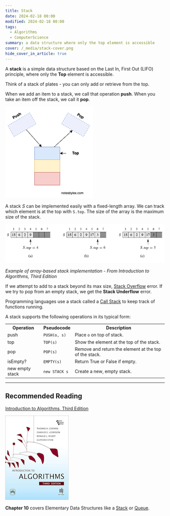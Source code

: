 ```yaml
---
title: Stack
date: 2024-02-18 00:00
modified: 2024-02-18 00:00
tags:
  - Algorithms
  - ComputerScience
summary: a data structure where only the top element is accessible
cover: /_media/stack-cover.png
hide_cover_in_article: true
---
```


A **stack** is a simple data structure based on the Last In, First Out (LIFO) principle, where only the **Top** element is accessible.

Think of a stack of plates - you can only add or retrieve from the top.

When we add an item to a stack, we call that operation **push**. When you take an item off the stack, we call it **pop**. 

![Diagram of a Stack](../_media/stack-diagram.png)

A stack $S$ can be implemented easily with a fixed-length array. We can track which element is at the top with `S.top`. The size of the array is the maximum size of the stack.

![Stack array](../_media/stack-array.png)

*Example of array-based stack implementation - From Introduction to Algorithms, Third Edition*

 If we attempt to add to a stack beyond its max size, [Stack Overflow](stack-overflow.md) error. If we try to pop from an empty stack, we get the **Stack Underflow** error.
 
Programming languages use a stack called a [Call Stack](call-stack.md) to keep track of functions running.

A stack supports the following operations in its typical form:

<table class="table-border">
    <tr>
        <th>Operation</th>
        <th>Pseudocode</th>
        <th>Description</th>
    </tr>
    <tr>
        <td>push</td>
        <td><code>PUSH(o, s)</code></td>
        <td>Place <code>o</code> on top of stack.</td>
    </tr>
    <tr>
        <td>top</td>
        <td><code>TOP(s)</code></td>
        <td>Show the element at the top of the stack.</td>
    </tr>
    <tr>
        <td>pop</td>
        <td><code>POP(s)</code></td>
        <td>Remove and return the element at the top of the stack.</td>
    </tr>
    <tr>
        <td>isEmpty?</td>
        <td><code>EMPTY(s)</code></td>
        <td>Return True or False if empty.</td>
    </tr>
    <tr>
        <td>new empty stack</td>
        <td><code>new STACK s</code></td>
        <td>Create a new, empty stack.</td>
    </tr>
</table>

---

## Recommended Reading

[Introduction to Algorithms, Third Edition](https://amzn.to/3HyDauB)

![Intro to Algorithms cover](../_media/intro-to-algorithms-3rd.png)

**Chapter 10** covers Elementary Data Structures like a [Stack](stack.md) or [Queue](queue.md).
